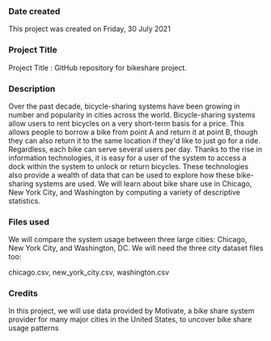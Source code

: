 ### Date created
This project was created on Friday, 30 July 2021

### Project Title
Project Title : GitHub repository for bikeshare project.

### Description
Over the past decade, bicycle-sharing systems have been growing in number and popularity in cities across the world. Bicycle-sharing systems allow users to rent bicycles on a very short-term basis for a price. This allows people to borrow a bike from point A and return it at point B, though they can also return it to the same location if they'd like to just go for a ride. Regardless, each bike can serve several users per day. 
Thanks to the rise in information technologies, it is easy for a user of the system to access a dock within the system to unlock or return bicycles. These technologies also provide a wealth of data that can be used to explore how these bike-sharing systems are used.
We will learn about bike share use in Chicago, New York City, and Washington by computing a variety of descriptive statistics. 

### Files used
We will compare the system usage between three large cities: Chicago, New York City, and Washington, DC. We will need the three city dataset files too:

chicago.csv, new_york_city.csv, washington.csv

### Credits
In this project, we will use data provided by Motivate, a bike share system provider for many major cities in the United States, to uncover bike share usage patterns
